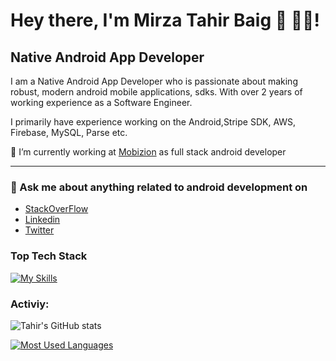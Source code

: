 # Hey there, I'm Mirza Tahir Baig 👋 👨‍💻!

<!--
**mirzatahirbaig/mirzatahirbaig** is a ✨ _special_ ✨ repository because its `README.md` (this file) appears on your GitHub profile.

Here are some ideas to get you started:

- 🔭 I’m currently working on ...
- 🌱 I’m currently learning ...
- 👯 I’m looking to collaborate on ...
- 🤔 I’m looking for help with ...
- 💬 Ask me about ...
- 📫 How to reach me: ...
- 😄 Pronouns: ...
- ⚡ Fun fact: ...
-->

## Native Android App Developer

I am a Native Android App Developer who is passionate about making robust, modern android mobile applications, sdks. With over 2 years of working experience as a Software Engineer.

I primarily have experience working on the Android,Stripe SDK, AWS, Firebase, MySQL, Parse etc.

🔭 I’m currently working at [Mobizion](https://mobizion.com/) as full stack android developer

-----

### 💬 Ask me about anything related to android development on
* [StackOverFlow](https://stackoverflow.com/users/15241319/mirza-tahir-baig)
* [Linkedin](https://www.linkedin.com/in/mirzatahirbaig/)
* [Twitter](https://twitter.com/MirzaTa33457572)

### Top Tech Stack
[![My Skills](https://skillicons.dev/icons?i=java,kotlin,androidstudio,firebase,git&perline=3)](https://skillicons.dev)

### Activiy:

![Tahir's GitHub stats](https://github-readme-stats.vercel.app/api?username=mirzatahirbaig&hide=contribs,prs)

[![Most Used Languages](https://github-readme-stats.vercel.app/api/top-langs/?username=mirzatahirbaig)](https://github.com/mirzatahirbaig/github-readme-stats)


